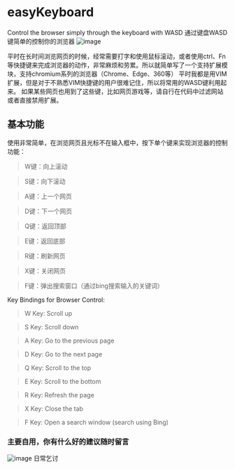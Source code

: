 # easyKeyboard
Control the browser simply through the keyboard with WASD
通过键盘WASD键简单的控制你的浏览器
![image](https://github.com/user-attachments/assets/da1fa609-fef1-43dc-8fb5-2a8e288018ab)

平时在长时间浏览网页的时候，经常需要打字和使用鼠标滚动，或者使用ctrl、Fn等快捷键来完成浏览器的动作，非常麻烦和劳累。所以就简单写了一个支持扩展模块，支持chromium系列的浏览器（Chrome、Edge、360等）
平时我都是用VIM扩展，但是对于不熟悉VIM快捷键的用户很难记住，所以将常用的WASD键利用起来。
如果某些网页也用到了这些键，比如网页游戏等，请自行在代码中过滤网站或者直接禁用扩展。

## 基本功能
使用非常简单，在浏览网页且光标不在输入框中，按下单个键来实现浏览器的控制功能：
> W键：向上滚动

> S键：向下滚动

> A键：上一个网页

> D键：下一个网页

> Q键：返回顶部

> E键：返回底部

> R键：刷新网页

> X键：关闭网页

> F键：弹出搜索窗口（通过bing搜索输入的关键词）

Key Bindings for Browser Control:

> W Key: Scroll up

> S Key: Scroll down

> A Key: Go to the previous page

> D Key: Go to the next page

> Q Key: Scroll to the top

> E Key: Scroll to the bottom

> R Key: Refresh the page

> X Key: Close the tab

> F Key: Open a search window (search using Bing)


### 主要自用，你有什么好的建议随时留言

![image](https://github.com/user-attachments/assets/7951f050-9eb9-41ad-9d81-26d2b64e7720)
日常乞讨


